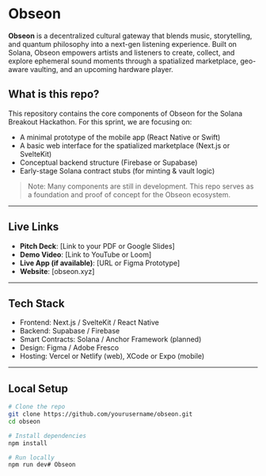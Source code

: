 # Obseon

**Obseon** is a decentralized cultural gateway that blends music, storytelling, and quantum philosophy into a next-gen listening experience. Built on Solana, Obseon empowers artists and listeners to create, collect, and explore ephemeral sound moments through a spatialized marketplace, geo-aware vaulting, and an upcoming hardware player.

## What is this repo?

This repository contains the core components of Obseon for the Solana Breakout Hackathon. For this sprint, we are focusing on:
- A minimal prototype of the mobile app (React Native or Swift)
- A basic web interface for the spatialized marketplace (Next.js or SvelteKit)
- Conceptual backend structure (Firebase or Supabase)
- Early-stage Solana contract stubs (for minting & vault logic)

> Note: Many components are still in development. This repo serves as a foundation and proof of concept for the Obseon ecosystem.

---

## Live Links

- **Pitch Deck**: [Link to your PDF or Google Slides]
- **Demo Video**: [Link to YouTube or Loom]
- **Live App (if available)**: [URL or Figma Prototype]
- **Website**: [obseon.xyz]

---

## Tech Stack

- Frontend: Next.js / SvelteKit / React Native
- Backend: Supabase / Firebase
- Smart Contracts: Solana / Anchor Framework (planned)
- Design: Figma / Adobe Fresco
- Hosting: Vercel or Netlify (web), XCode or Expo (mobile)

---

## Local Setup

```bash
# Clone the repo
git clone https://github.com/yourusername/obseon.git
cd obseon

# Install dependencies
npm install

# Run locally
npm run dev# Obseon
